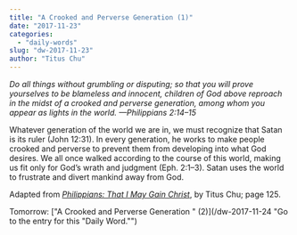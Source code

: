 ```yaml
---
title: "A Crooked and Perverse Generation (1)"
date: "2017-11-23"
categories: 
  - "daily-words"
slug: "dw-2017-11-23"
author: "Titus Chu"
---
```


_Do all things without grumbling or disputing; so that you will prove yourselves to be blameless and innocent, children of God above reproach in the midst of a crooked and perverse generation, among whom you appear as lights in the world._ _—Philippians 2:14–15_

Whatever generation of the world we are in, we must recognize that Satan is its ruler (John 12:31). In every generation, he works to make people crooked and perverse to prevent them from developing into what God desires. We all once walked according to the course of this world, making us fit only for God’s wrath and judgment (Eph. 2:1–3). Satan uses the world to frustrate and divert mankind away from God.

Adapted from _[Philippians: That I May Gain Christ](/book-philippians "Go to the listing for this book.")_, by Titus Chu; page 125.

Tomorrow: ["A Crooked and Perverse Generation " (2)](/dw-2017-11-24 "Go to the entry for this "Daily Word."")
